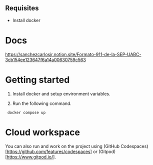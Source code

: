 ## Requisites

- Install docker

# Docs

https://sanchezcarlosjr.notion.site/Formato-911-de-la-SEP-UABC-3cb154ee123647f6a14a00630759c563

# Getting started

1. Install docker and setup environment variables.

2. Run the following command.

```
 docker compose up
```

# Cloud workspace

You can also run and work on the project using (GitHub Codespaces)[https://github.com/features/codespaces] or (Gitpod)[https://www.gitpod.io/].
